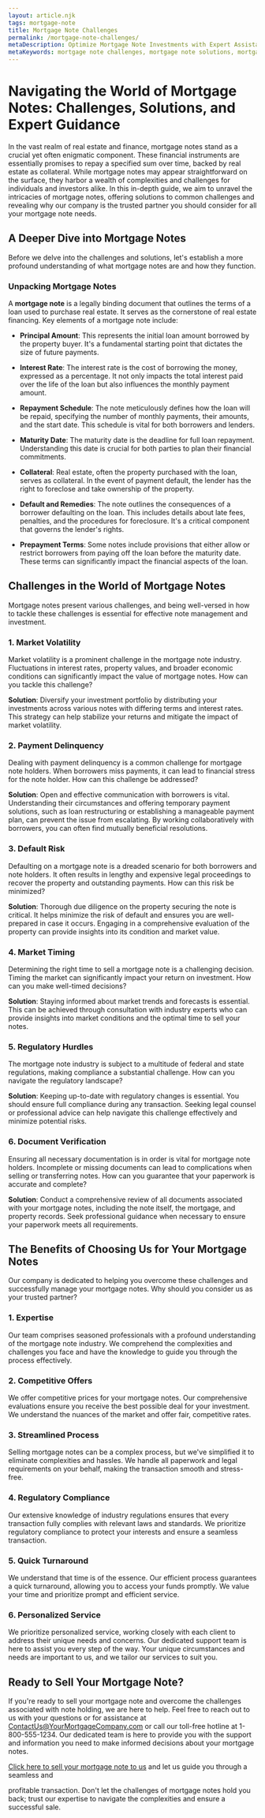 ```yaml
---
layout: article.njk
tags: mortgage-note
title: Mortgage Note Challenges
permalink: /mortgage-note-challenges/
metaDescription: Optimize Mortgage Note Investments with Expert Assistance.
metaKeywords: mortgage note challenges, mortgage note solutions, mortgage note market volatility, mortgage note payment delinquency, mortgage note default risk, mortgage note expert, mortgage note regulations
---
```


# Navigating the World of Mortgage Notes: Challenges, Solutions, and Expert Guidance

In the vast realm of real estate and finance, mortgage notes stand as a crucial yet often enigmatic component. These financial instruments are essentially promises to repay a specified sum over time, backed by real estate as collateral. While mortgage notes may appear straightforward on the surface, they harbor a wealth of complexities and challenges for individuals and investors alike. In this in-depth guide, we aim to unravel the intricacies of mortgage notes, offering solutions to common challenges and revealing why our company is the trusted partner you should consider for all your mortgage note needs.

## A Deeper Dive into Mortgage Notes

Before we delve into the challenges and solutions, let's establish a more profound understanding of what mortgage notes are and how they function.

### Unpacking Mortgage Notes

A **mortgage note** is a legally binding document that outlines the terms of a loan used to purchase real estate. It serves as the cornerstone of real estate financing. Key elements of a mortgage note include:

- **Principal Amount**: This represents the initial loan amount borrowed by the property buyer. It's a fundamental starting point that dictates the size of future payments.

- **Interest Rate**: The interest rate is the cost of borrowing the money, expressed as a percentage. It not only impacts the total interest paid over the life of the loan but also influences the monthly payment amount.

- **Repayment Schedule**: The note meticulously defines how the loan will be repaid, specifying the number of monthly payments, their amounts, and the start date. This schedule is vital for both borrowers and lenders.

- **Maturity Date**: The maturity date is the deadline for full loan repayment. Understanding this date is crucial for both parties to plan their financial commitments.

- **Collateral**: Real estate, often the property purchased with the loan, serves as collateral. In the event of payment default, the lender has the right to foreclose and take ownership of the property.

- **Default and Remedies**: The note outlines the consequences of a borrower defaulting on the loan. This includes details about late fees, penalties, and the procedures for foreclosure. It's a critical component that governs the lender's rights.

- **Prepayment Terms**: Some notes include provisions that either allow or restrict borrowers from paying off the loan before the maturity date. These terms can significantly impact the financial aspects of the loan.

## Challenges in the World of Mortgage Notes

Mortgage notes present various challenges, and being well-versed in how to tackle these challenges is essential for effective note management and investment.

### 1. **Market Volatility**

Market volatility is a prominent challenge in the mortgage note industry. Fluctuations in interest rates, property values, and broader economic conditions can significantly impact the value of mortgage notes. How can you tackle this challenge?

**Solution**: Diversify your investment portfolio by distributing your investments across various notes with differing terms and interest rates. This strategy can help stabilize your returns and mitigate the impact of market volatility.

### 2. **Payment Delinquency**

Dealing with payment delinquency is a common challenge for mortgage note holders. When borrowers miss payments, it can lead to financial stress for the note holder. How can this challenge be addressed?

**Solution**: Open and effective communication with borrowers is vital. Understanding their circumstances and offering temporary payment solutions, such as loan restructuring or establishing a manageable payment plan, can prevent the issue from escalating. By working collaboratively with borrowers, you can often find mutually beneficial resolutions.

### 3. **Default Risk**

Defaulting on a mortgage note is a dreaded scenario for both borrowers and note holders. It often results in lengthy and expensive legal proceedings to recover the property and outstanding payments. How can this risk be minimized?

**Solution**: Thorough due diligence on the property securing the note is critical. It helps minimize the risk of default and ensures you are well-prepared in case it occurs. Engaging in a comprehensive evaluation of the property can provide insights into its condition and market value.

### 4. **Market Timing**

Determining the right time to sell a mortgage note is a challenging decision. Timing the market can significantly impact your return on investment. How can you make well-timed decisions?

**Solution**: Staying informed about market trends and forecasts is essential. This can be achieved through consultation with industry experts who can provide insights into market conditions and the optimal time to sell your notes.

### 5. **Regulatory Hurdles**

The mortgage note industry is subject to a multitude of federal and state regulations, making compliance a substantial challenge. How can you navigate the regulatory landscape?

**Solution**: Keeping up-to-date with regulatory changes is essential. You should ensure full compliance during any transaction. Seeking legal counsel or professional advice can help navigate this challenge effectively and minimize potential risks.

### 6. **Document Verification**

Ensuring all necessary documentation is in order is vital for mortgage note holders. Incomplete or missing documents can lead to complications when selling or transferring notes. How can you guarantee that your paperwork is accurate and complete?

**Solution**: Conduct a comprehensive review of all documents associated with your mortgage notes, including the note itself, the mortgage, and property records. Seek professional guidance when necessary to ensure your paperwork meets all requirements.

## The Benefits of Choosing Us for Your Mortgage Notes

Our company is dedicated to helping you overcome these challenges and successfully manage your mortgage notes. Why should you consider us as your trusted partner?

### **1. Expertise**

Our team comprises seasoned professionals with a profound understanding of the mortgage note industry. We comprehend the complexities and challenges you face and have the knowledge to guide you through the process effectively.

### **2. Competitive Offers**

We offer competitive prices for your mortgage notes. Our comprehensive evaluations ensure you receive the best possible deal for your investment. We understand the nuances of the market and offer fair, competitive rates.

### **3. Streamlined Process**

Selling mortgage notes can be a complex process, but we've simplified it to eliminate complexities and hassles. We handle all paperwork and legal requirements on your behalf, making the transaction smooth and stress-free.

### **4. Regulatory Compliance**

Our extensive knowledge of industry regulations ensures that every transaction fully complies with relevant laws and standards. We prioritize regulatory compliance to protect your interests and ensure a seamless transaction.

### **5. Quick Turnaround**

We understand that time is of the essence. Our efficient process guarantees a quick turnaround, allowing you to access your funds promptly. We value your time and prioritize prompt and efficient service.

### **6. Personalized Service**

We prioritize personalized service, working closely with each client to address their unique needs and concerns. Our dedicated support team is here to assist you every step of the way. Your unique circumstances and needs are important to us, and we tailor our services to suit you.

## Ready to Sell Your Mortgage Note?

If you're ready to sell your mortgage note and overcome the challenges associated with note holding, we are here to help. Feel free to reach out to us with your questions or for assistance at [ContactUs@YourMortgageCompany.com](mailto:ContactUs@YourMortgageCompany.com) or call our toll-free hotline at 1-800-555-1234. Our dedicated team is here to provide you with the support and information you need to make informed decisions about your mortgage notes.

[Click here to sell your mortgage note to us](#) and let us guide you through a seamless and

profitable transaction. Don't let the challenges of mortgage notes hold you back; trust our expertise to navigate the complexities and ensure a successful sale.